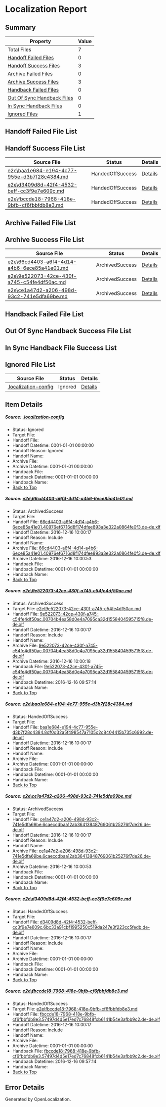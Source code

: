 # <a name='report-top'></a> Localization Report

## Summary
 Property | Value 
 -------- | ----- 
 Total Files | 7
[ Handoff Failed Files ](#handoff-failed-list)| 0
[ Handoff Success Files ](#handoff-success-list)| 3
[ Archive Failed Files ](#archive-failed-list)| 0
[ Archive Success Files ](#archive-success-list)| 3
[ Handback Failed Files ](#handback-failed-list)| 0
[ Out Of Sync Handback Files ](#outofsync-handback-success-list)| 0
[ In Sync Handback Files ](#insync-handback-success-list)| 0
[ Ignored Files ](#ignored-list)| 1

## <a name='handoff-failed-list'></a> Handoff Failed File List

## <a name='handoff-success-list'></a> Handoff Success File List
 Source File | Status | Details 
 ----------- | ------ | ------- 
 [e2e\baa1e684-e194-4c77-955e-d3b7f28c4384.md](https://github.com/OpenLocalizationTestOrg/ol-test0/blob/80c9412e415f4792757a4c9f700c455f18944dc9/e2e/baa1e684-e194-4c77-955e-d3b7f28c4384.md) | HandedOffSuccess | [Details](#104d8f129dc4ddb690a297023735a85de3374eb23)
 [e2e\d3409d8d-42f4-4532-beff-cc3f9e7e609c.md](https://github.com/OpenLocalizationTestOrg/ol-test0/blob/9b3ac68aaf0436ad6cb2b7d9dcd64fd8e891dffe/e2e/d3409d8d-42f4-4532-beff-cc3f9e7e609c.md) | HandedOffSuccess | [Details](#259b3d1f64bc4f2a4a20fb084a260c89c33cc8585)
 [e2e\fbccde18-7968-418e-9bfb-cf6fbbfdb8e3.md](https://github.com/OpenLocalizationTestOrg/ol-test0/blob/d0d8ecff411167679723c9531ac25feca90d99f7/e2e/fbccde18-7968-418e-9bfb-cf6fbbfdb8e3.md) | HandedOffSuccess | [Details](#e7ace1c3e0fa1db9498fb41300aeaad2eb5333986)

## <a name='archive-failed-list'></a> Archive Failed File List

## <a name='archive-success-list'></a> Archive Success File List
 Source File | Status | Details 
 ----------- | ------ | ------- 
 [e2e\66cd4403-a6f4-4d14-a4b6-6ece85a41e01.md](https://github.com/OpenLocalizationTestOrg/ol-test0/blob/07f91e5f48912e5d95140d1519a56cd8df0d8014/e2e/66cd4403-a6f4-4d14-a4b6-6ece85a41e01.md) | ArchivedSuccess | [Details](#df0bce901b62c2de6b0aa11bfcbdf5740e6f8cbb1)
 [e2e\9e522073-42ce-430f-a745-c54fe4df50ac.md](https://github.com/OpenLocalizationTestOrg/ol-test0/blob/8c0d9baab768449e650b38611646af84d6a5c3a2/e2e/9e522073-42ce-430f-a745-c54fe4df50ac.md) | ArchivedSuccess | [Details](#7eaeae4029ef15d35479d6cae48869055cd683fc2)
 [e2e\ce1a47d2-a206-498d-93c2-741e5dfa69be.md](https://github.com/OpenLocalizationTestOrg/ol-test0/blob/07f91e5f48912e5d95140d1519a56cd8df0d8014/e2e/ce1a47d2-a206-498d-93c2-741e5dfa69be.md) | ArchivedSuccess | [Details](#66b61f9542cb94aecb1b9ecf149d8a3b70bf8f034)

## <a name='handback-failed-list'></a> Handback Failed File List

## <a name='outofsync-handback-success-list'></a> Out Of Sync Handback Success File List

## <a name='insync-handback-success-list'></a> In Sync Handback File Success List

## <a name='ignored-list'></a> Ignored File List
 Source File | Status | Details 
 ----------- | ------ | ------- 
 [.localization-config](https://github.com/OpenLocalizationTestOrg/ol-test0/blob/07f91e5f48912e5d95140d1519a56cd8df0d8014/.localization-config) | Ignored | [Details](#cb0632cf59c1387fc1742bfb9fa3c47f87e2e5c90)

## Item Details
##### <a name='cb0632cf59c1387fc1742bfb9fa3c47f87e2e5c90'></a> Source: [.localization-config](https://github.com/OpenLocalizationTestOrg/ol-test0/blob/07f91e5f48912e5d95140d1519a56cd8df0d8014/.localization-config)
* Status: Ignored
* Target File: 
* Handoff File: 
* Handoff Datetime: 0001-01-01 00:00:00
* Handoff Reason: Ignored
* Handoff Name: 
* Archive File: 
* Archive Datetime: 0001-01-01 00:00:00
* Handback File: 
* Handback Datetime: 0001-01-01 00:00:00
* Handback Name: 
* [Back to Top](#report-top)

##### <a name='df0bce901b62c2de6b0aa11bfcbdf5740e6f8cbb1'></a> Source: [e2e\66cd4403-a6f4-4d14-a4b6-6ece85a41e01.md](https://github.com/OpenLocalizationTestOrg/ol-test0/blob/07f91e5f48912e5d95140d1519a56cd8df0d8014/e2e/66cd4403-a6f4-4d14-a4b6-6ece85a41e01.md)
* Status: ArchivedSuccess
* Target File: 
* Handoff File: [66cd4403-a6f4-4d14-a4b6-6ece85a41e01.40976ef6716d8f174dfee893a3e322a0864fe0f3.de-de.xlf](https://github.com/OpenLocalizationTestOrg/ol-test0-handoff/blob/16a1c19a9732054d3676c3a520f2ca0064070ab2/ol-handoff/OpenLocalizationTestOrg/ol-test0-dede/xinjiang/ht/66cd4403-a6f4-4d14-a4b6-6ece85a41e01.40976ef6716d8f174dfee893a3e322a0864fe0f3.de-de.xlf)
* Handoff Datetime: 2016-12-16 10:00:17
* Handoff Reason: Include
* Handoff Name: 
* Archive File: [66cd4403-a6f4-4d14-a4b6-6ece85a41e01.40976ef6716d8f174dfee893a3e322a0864fe0f3.de-de.xlf](https://github.com/OpenLocalizationTestOrg/ol-test0-handoff/blob/e7c7a6fefa7d67a4ce5839203c1dd2a81c380e3e/ol-archive/OpenLocalizationTestOrg/ol-test0-dede/xinjiang/ht/66cd4403-a6f4-4d14-a4b6-6ece85a41e01.40976ef6716d8f174dfee893a3e322a0864fe0f3.de-de.xlf)
* Archive Datetime: 2016-12-16 10:00:53
* Handback File: 
* Handback Datetime: 0001-01-01 00:00:00
* Handback Name: 
* [Back to Top](#report-top)

##### <a name='7eaeae4029ef15d35479d6cae48869055cd683fc2'></a> Source: [e2e\9e522073-42ce-430f-a745-c54fe4df50ac.md](https://github.com/OpenLocalizationTestOrg/ol-test0/blob/8c0d9baab768449e650b38611646af84d6a5c3a2/e2e/9e522073-42ce-430f-a745-c54fe4df50ac.md)
* Status: ArchivedSuccess
* Target File: [e2e\9e522073-42ce-430f-a745-c54fe4df50ac.md](https://github.com/OpenLocalizationTestOrg/ol-test0-dede/blob/171e4b95370e2caebed9b20a8c24a82b767bbc77/e2e/9e522073-42ce-430f-a745-c54fe4df50ac.md)
* Handoff File: [9e522073-42ce-430f-a745-c54fe4df50ac.00704b4ea58d0e4a7095ca32d1558404595715f8.de-de.xlf](https://github.com/OpenLocalizationTestOrg/ol-test0-handoff/blob/16a1c19a9732054d3676c3a520f2ca0064070ab2/ol-handoff/OpenLocalizationTestOrg/ol-test0-dede/xinjiang/ht/9e522073-42ce-430f-a745-c54fe4df50ac.00704b4ea58d0e4a7095ca32d1558404595715f8.de-de.xlf)
* Handoff Datetime: 2016-12-16 10:00:17
* Handoff Reason: Include
* Handoff Name: 
* Archive File: [9e522073-42ce-430f-a745-c54fe4df50ac.00704b4ea58d0e4a7095ca32d1558404595715f8.de-de.xlf](https://github.com/OpenLocalizationTestOrg/ol-test0-handoff/blob/58603530e63a4fe8fc2de9ca2505bd7242f96980/ol-archive/OpenLocalizationTestOrg/ol-test0-dede/xinjiang/ht/9e522073-42ce-430f-a745-c54fe4df50ac.00704b4ea58d0e4a7095ca32d1558404595715f8.de-de.xlf)
* Archive Datetime: 2016-12-16 10:00:18
* Handback File: [9e522073-42ce-430f-a745-c54fe4df50ac.00704b4ea58d0e4a7095ca32d1558404595715f8.de-de.xlf](https://github.com/OpenLocalizationTestOrg/ol-test0-handback/blob/c7fb4013a687cfab0701805414c48ab4edbbf210/ol-handback/OpenLocalizationTestOrg/ol-test0-dede/xinjiang/mt/9e522073-42ce-430f-a745-c54fe4df50ac.00704b4ea58d0e4a7095ca32d1558404595715f8.de-de.xlf)
* Handback Datetime: 2016-12-16 09:57:14
* Handback Name: 
* [Back to Top](#report-top)

##### <a name='104d8f129dc4ddb690a297023735a85de3374eb23'></a> Source: [e2e\baa1e684-e194-4c77-955e-d3b7f28c4384.md](https://github.com/OpenLocalizationTestOrg/ol-test0/blob/80c9412e415f4792757a4c9f700c455f18944dc9/e2e/baa1e684-e194-4c77-955e-d3b7f28c4384.md)
* Status: HandedOffSuccess
* Target File: 
* Handoff File: [baa1e684-e194-4c77-955e-d3b7f28c4384.8df0d32a5f498547a7105c2c8404415b735c6992.de-de.xlf](https://github.com/OpenLocalizationTestOrg/ol-test0-handoff/blob/16a1c19a9732054d3676c3a520f2ca0064070ab2/ol-handoff/OpenLocalizationTestOrg/ol-test0-dede/xinjiang/ht/baa1e684-e194-4c77-955e-d3b7f28c4384.8df0d32a5f498547a7105c2c8404415b735c6992.de-de.xlf)
* Handoff Datetime: 2016-12-16 10:00:17
* Handoff Reason: Include
* Handoff Name: 
* Archive File: 
* Archive Datetime: 0001-01-01 00:00:00
* Handback File: 
* Handback Datetime: 0001-01-01 00:00:00
* Handback Name: 
* [Back to Top](#report-top)

##### <a name='66b61f9542cb94aecb1b9ecf149d8a3b70bf8f034'></a> Source: [e2e\ce1a47d2-a206-498d-93c2-741e5dfa69be.md](https://github.com/OpenLocalizationTestOrg/ol-test0/blob/07f91e5f48912e5d95140d1519a56cd8df0d8014/e2e/ce1a47d2-a206-498d-93c2-741e5dfa69be.md)
* Status: ArchivedSuccess
* Target File: 
* Handoff File: [ce1a47d2-a206-498d-93c2-741e5dfa69be.6caeccdbaa12ab36413848769061b25276f7de26.de-de.xlf](https://github.com/OpenLocalizationTestOrg/ol-test0-handoff/blob/16a1c19a9732054d3676c3a520f2ca0064070ab2/ol-handoff/OpenLocalizationTestOrg/ol-test0-dede/xinjiang/ht/ce1a47d2-a206-498d-93c2-741e5dfa69be.6caeccdbaa12ab36413848769061b25276f7de26.de-de.xlf)
* Handoff Datetime: 2016-12-16 10:00:17
* Handoff Reason: Include
* Handoff Name: 
* Archive File: [ce1a47d2-a206-498d-93c2-741e5dfa69be.6caeccdbaa12ab36413848769061b25276f7de26.de-de.xlf](https://github.com/OpenLocalizationTestOrg/ol-test0-handoff/blob/e7c7a6fefa7d67a4ce5839203c1dd2a81c380e3e/ol-archive/OpenLocalizationTestOrg/ol-test0-dede/xinjiang/ht/ce1a47d2-a206-498d-93c2-741e5dfa69be.6caeccdbaa12ab36413848769061b25276f7de26.de-de.xlf)
* Archive Datetime: 2016-12-16 10:00:53
* Handback File: 
* Handback Datetime: 0001-01-01 00:00:00
* Handback Name: 
* [Back to Top](#report-top)

##### <a name='259b3d1f64bc4f2a4a20fb084a260c89c33cc8585'></a> Source: [e2e\d3409d8d-42f4-4532-beff-cc3f9e7e609c.md](https://github.com/OpenLocalizationTestOrg/ol-test0/blob/9b3ac68aaf0436ad6cb2b7d9dcd64fd8e891dffe/e2e/d3409d8d-42f4-4532-beff-cc3f9e7e609c.md)
* Status: HandedOffSuccess
* Target File: 
* Handoff File: [d3409d8d-42f4-4532-beff-cc3f9e7e609c.6bc33a91cbf1995250c519da247e3f223cc5fedb.de-de.xlf](https://github.com/OpenLocalizationTestOrg/ol-test0-handoff/blob/16a1c19a9732054d3676c3a520f2ca0064070ab2/ol-handoff/OpenLocalizationTestOrg/ol-test0-dede/xinjiang/ht/d3409d8d-42f4-4532-beff-cc3f9e7e609c.6bc33a91cbf1995250c519da247e3f223cc5fedb.de-de.xlf)
* Handoff Datetime: 2016-12-16 10:00:17
* Handoff Reason: Include
* Handoff Name: 
* Archive File: 
* Archive Datetime: 0001-01-01 00:00:00
* Handback File: 
* Handback Datetime: 0001-01-01 00:00:00
* Handback Name: 
* [Back to Top](#report-top)

##### <a name='e7ace1c3e0fa1db9498fb41300aeaad2eb5333986'></a> Source: [e2e\fbccde18-7968-418e-9bfb-cf6fbbfdb8e3.md](https://github.com/OpenLocalizationTestOrg/ol-test0/blob/d0d8ecff411167679723c9531ac25feca90d99f7/e2e/fbccde18-7968-418e-9bfb-cf6fbbfdb8e3.md)
* Status: HandedOffSuccess
* Target File: [e2e\fbccde18-7968-418e-9bfb-cf6fbbfdb8e3.md](https://github.com/OpenLocalizationTestOrg/ol-test0-dede/blob/171e4b95370e2caebed9b20a8c24a82b767bbc77/e2e/fbccde18-7968-418e-9bfb-cf6fbbfdb8e3.md)
* Handoff File: [fbccde18-7968-418e-9bfb-cf6fbbfdb8e3.57497d4d5e17ed7c76848fcb6141b54e3afbb9c2.de-de.xlf](https://github.com/OpenLocalizationTestOrg/ol-test0-handoff/blob/16a1c19a9732054d3676c3a520f2ca0064070ab2/ol-handoff/OpenLocalizationTestOrg/ol-test0-dede/xinjiang/ht/fbccde18-7968-418e-9bfb-cf6fbbfdb8e3.57497d4d5e17ed7c76848fcb6141b54e3afbb9c2.de-de.xlf)
* Handoff Datetime: 2016-12-16 10:00:17
* Handoff Reason: Include
* Handoff Name: 
* Archive File: 
* Archive Datetime: 0001-01-01 00:00:00
* Handback File: [fbccde18-7968-418e-9bfb-cf6fbbfdb8e3.57497d4d5e17ed7c76848fcb6141b54e3afbb9c2.de-de.xlf](https://github.com/OpenLocalizationTestOrg/ol-test0-handback/blob/c7fb4013a687cfab0701805414c48ab4edbbf210/ol-handback/OpenLocalizationTestOrg/ol-test0-dede/xinjiang/mt/fbccde18-7968-418e-9bfb-cf6fbbfdb8e3.57497d4d5e17ed7c76848fcb6141b54e3afbb9c2.de-de.xlf)
* Handback Datetime: 2016-12-16 09:57:14
* Handback Name: 
* [Back to Top](#report-top)


## Error Details

Generated by OpenLocalization.
